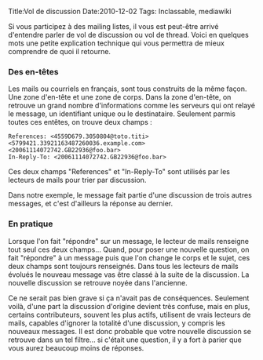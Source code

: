 Title:Vol de discussion
Date:2010-12-02
Tags: Inclassable,  mediawiki

Si vous participez à des mailing listes, il vous est peut-être arrivé
d'entendre parler de vol de discussion ou vol de thread. Voici en
quelques mots une petite explication technique qui vous permettra de
mieux comprendre de quoi il retourne.

### Des en-têtes

Les mails ou courriels en français, sont tous construits de la même
façon. Une zone d'en-tête et une zone de corps. Dans la zone d'en-tête,
on retrouve un grand nombre d'informations comme les serveurs qui ont
relayé le message, un identifiant unique ou le destinataire. Seulement
parmis toutes ces entêtes, on trouve deux champs :

    References: <4559D679.3050804@toto.titi> <5799421.33921163487260036.example.com> <20061114072742.GB22936@foo.bar>
    In-Reply-To: <20061114072742.GB22936@foo.bar>

Ces deux champs "References" et "In-Reply-To" sont utilisés par les
lecteurs de mails pour trier par discussion.

Dans notre exemple, le message fait partie d'une discussion de trois
autres messages, et c'est d'ailleurs la réponse au dernier.

### En pratique

Lorsque l'on fait "répondre" sur un message, le lecteur de mails
renseigne tout seul ces deux champs... Quand, pour poser une nouvelle
question, on fait "répondre" à un message puis que l'on change le corps
et le sujet, ces deux champs sont toujours renseignés. Dans tous les
lecteurs de mails évolués le nouveau message vas être classé à la suite
de la discussion. La nouvelle discussion se retrouve noyée dans
l'ancienne.

Ce ne serait pas bien grave si ça n'avait pas de conséquences. Seulement
voilà, d'une part la discussion d'origine devient très confuse, mais en
plus, certains contributeurs, souvent les plus actifs, utilisent de
vrais lecteurs de mails, capables d'ignorer la totalité d'une
discussion, y compris les nouveaux messages. Il est donc probable que
votre nouvelle discussion se retrouve dans un tel filtre... si c'était
une question, il y a fort à parier que vous aurez beaucoup moins de
réponses.

